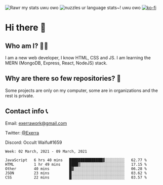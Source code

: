 ![Rawr my stats uwu owo](https://github-readme-stats.vercel.app/api?username=Exerra&show_icons=true&theme=buefy)
![nuzzles ur language stats~! uwu owo](https://github-readme-stats.vercel.app/api/top-langs/?username=Exerra&layout=compact)
[![ko-fi](https://www.ko-fi.com/img/githubbutton_sm.svg)](https://ko-fi.com/X8X130H96)
# Hi there 👋
## Who am I? 🙋‍♀️
I am a new web developer, I know HTML, CSS and JS. I am learning the MERN (MongoDB, Express, React, NodeJS) stack.
## Why are there so few repositories? 🤔
Some projects are only on my computer, some are in organizations and the rest is private.
## Contact info 📞
Email: [exerrawork@gmail.com](mailto:exerrawork@gmail.com)

Twitter: [@Exerra](https://twitter.com/exerra)

Discord: Occult Waifu#1659

<!--START_SECTION:waka-->
```text
Week: 02 March, 2021 - 09 March, 2021

JavaScript   6 hrs 40 mins   ███████████████▓░░░░░░░░░   62.77 % 
HTML         1 hr 49 mins    ████▒░░░░░░░░░░░░░░░░░░░░   17.15 % 
Other        40 mins         █▓░░░░░░░░░░░░░░░░░░░░░░░   06.28 % 
JSON         23 mins         █░░░░░░░░░░░░░░░░░░░░░░░░   03.62 % 
CSS          22 mins         █░░░░░░░░░░░░░░░░░░░░░░░░   03.57 % 
```
<!--END_SECTION:waka-->


